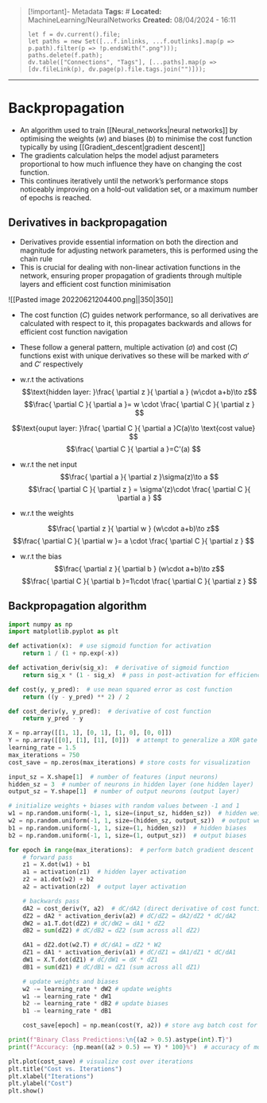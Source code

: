 > [!important]- Metadata
> **Tags:** #
> **Located:** MachineLearning/NeuralNetworks
> **Created:** 08/04/2024 - 16:11
> ```dataviewjs
> let f = dv.current().file;
> let paths = new Set([...f.inlinks, ...f.outlinks].map(p => p.path).filter(p => !p.endsWith(".png")));
> paths.delete(f.path);
> dv.table(["Connections", "Tags"], [...paths].map(p => [dv.fileLink(p), dv.page(p).file.tags.join("")]));
> ```

___
# Backpropagation
- An algorithm used to train [[Neural_networks|neural networks]] by optimising the weights ($w$) and biases ($b$) to minimise the cost function typically by using [[Gradient_descent|gradient descent]]
- The gradients calculation helps the model adjust parameters proportional to how much influence they have on changing the cost function. 
- This continues iteratively until the network’s performance stops noticeably improving on a hold-out validation set, or a maximum number of epochs is reached.



## Derivatives in backpropagation
- Derivatives provide essential information on both the direction and magnitude for adjusting network parameters, this is performed using the chain rule 
- This is crucial for dealing with non-linear activation functions in the network, ensuring proper propagation of gradients through multiple layers and efficient cost function minimisation

![[Pasted image 20220621204400.png||350|350]]

- The cost function ($C$) guides network performance, so all derivatives are calculated with respect to it, this propagates backwards and allows for efficient cost function navigation 
- These follow a general pattern, multiple activation ($\sigma$) and cost ($C$) functions exist with unique derivatives so these will be marked with $\sigma'$ and $C'$ respectively

- w.r.t the activations
 $$\text{hidden layer: }\frac{ \partial z }{ \partial a } (w\cdot a+b)\to z$$
 $$\frac{ \partial C }{ \partial a }= w \cdot \frac{ \partial C }{ \partial z } $$

$$\text{ouput layer: }\frac{ \partial C }{ \partial a }C(a)\to \text{cost value}  $$
$$\frac{ \partial C }{ \partial a }=C'(a) $$
- w.r.t the net input
$$\frac{ \partial a }{ \partial z }\sigma(z)\to a $$
$$\frac{ \partial C }{ \partial z } = \sigma'(z)\cdot \frac{ \partial C }{ \partial a }  $$


- w.r.t the weights

$$\frac{ \partial z }{ \partial w } (w\cdot a+b)\to z$$
$$\frac{ \partial C }{ \partial w }= a \cdot \frac{ \partial C }{ \partial z } $$
- w.r.t the bias
$$\frac{ \partial z }{ \partial b } (w\cdot a+b)\to z$$
$$\frac{ \partial C }{ \partial b }=1\cdot \frac{ \partial C }{ \partial z }  $$

## Backpropagation algorithm

```python
import numpy as np
import matplotlib.pyplot as plt

def activation(x):  # use sigmoid function for activation
    return 1 / (1 + np.exp(-x))

def activation_deriv(sig_x):  # derivative of sigmoid function
    return sig_x * (1 - sig_x)  # pass in post-activation for efficiency

def cost(y, y_pred):  # use mean squared error as cost function
    return ((y - y_pred) ** 2) / 2

def cost_deriv(y, y_pred):  # derivative of cost function
    return y_pred - y

X = np.array([[1, 1], [0, 1], [1, 0], [0, 0]])
Y = np.array([[0], [1], [1], [0]])  # attempt to generalize a XOR gate
learning_rate = 1.5
max_iterations = 750
cost_save = np.zeros(max_iterations) # store costs for visualization

input_sz = X.shape[1]  # number of features (input neurons)
hidden_sz = 3  # number of neurons in hidden layer (one hidden layer)
output_sz = Y.shape[1]  # number of output neurons (output layer) 

# initialize weights + biases with random values between -1 and 1
w1 = np.random.uniform(-1, 1, size=(input_sz, hidden_sz))  # hidden weights
w2 = np.random.uniform(-1, 1, size=(hidden_sz, output_sz))  # output weights
b1 = np.random.uniform(-1, 1, size=(1, hidden_sz))  # hidden biases
b2 = np.random.uniform(-1, 1, size=(1, output_sz))  # output biases

for epoch in range(max_iterations):  # perform batch gradient descent
    # forward pass
    z1 = X.dot(w1) + b1
    a1 = activation(z1)  # hidden layer activation
    z2 = a1.dot(w2) + b2
    a2 = activation(z2)  # output layer activation

    # backwards pass 
    dA2 = cost_deriv(Y, a2)  # dC/dA2 (direct derivative of cost function)
    dZ2 = dA2 * activation_deriv(a2) # dC/dZ2 = dA2/dZ2 * dC/dA2
    dW2 = a1.T.dot(dZ2) # dC/dW2 = dA1 * dZ2
    dB2 = sum(dZ2) # dC/dB2 = dZ2 (sum across all dZ2)

    dA1 = dZ2.dot(w2.T) # dC/dA1 = dZ2 * W2
    dZ1 = dA1 * activation_deriv(a1) # dC/dZ1 = dA1/dZ1 * dC/dA1
    dW1 = X.T.dot(dZ1) # dC/dW1 = dX * dZ1
    dB1 = sum(dZ1) # dC/dB1 = dZ1 (sum across all dZ1)

    # update weights and biases
    w2 -= learning_rate * dW2 # update weights
    w1 -= learning_rate * dW1
    b2 -= learning_rate * dB2 # update biases
    b1 -= learning_rate * dB1

    cost_save[epoch] = np.mean(cost(Y, a2)) # store avg batch cost for visualization

print(f"Binary Class Predictions:\n{(a2 > 0.5).astype(int).T}")
print(f"Accuracy: {np.mean((a2 > 0.5) == Y) * 100}%")  # accuracy of model

plt.plot(cost_save) # visualize cost over iterations
plt.title("Cost vs. Iterations")
plt.xlabel("Iterations")
plt.ylabel("Cost")
plt.show()
```

